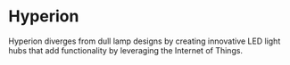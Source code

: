 # Hyperion
Hyperion diverges from dull lamp designs by creating innovative LED light hubs that add functionality by leveraging the Internet of Things.
